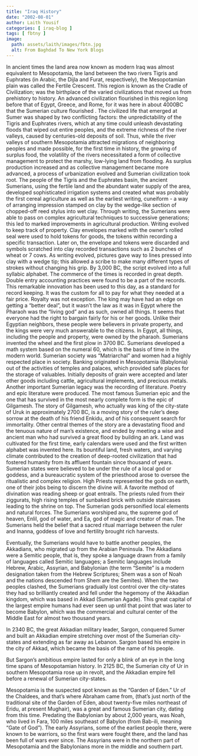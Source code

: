 ```yaml
---
title: "Iraq History"
date: "2002-08-01"
author: Laith Yousif
categories: [ iraq-blog ]
tags: [ fbtny ]
image:
  path: assets/laith/images/fbtn.jpg
  alt: From Baghdad To New York Blogs
---
```


In ancient times the land area now known as modern Iraq was almost equivalent to Mesopotamia, the land between the two rivers Tigris and Euphrates (in Arabic, the Dijla and Furat, respectively), the Mesopotamian plain was called the Fertile Crescent. This region is known as the Cradle of Civilization; was the birthplace of the varied civilizations that moved us from prehistory to history. An advanced civilization flourished in this region long before that of Egypt, Greece, and Rome, for it was here in about 4000BC that the Sumerian culture flourished . The civilized life that emerged at Sumer was shaped by two conflicting factors: the unpredictability of the Tigris and Euphrates rivers, which at any time could unleash devastating floods that wiped out entire peoples, and the extreme richness of the river valleys, caused by centuries-old deposits of soil. Thus, while the river valleys of southern Mesopotamia attracted migrations of neighboring peoples and made possible, for the first time in history, the growing of surplus food, the volatility of the rivers necessitated a form of collective management to protect the marshy, low-lying land from flooding. As surplus production increased and as collective management became more advanced, a process of urbanization evolved and Sumerian civilization took root. The people of the Tigris and the Euphrates basin, the ancient Sumerians, using the fertile land and the abundant water supply of the area, developed sophisticated irrigation systems and created what was probably the first cereal agriculture as well as the earliest writing, cuneiform - a way of arranging impression stamped on clay by the wedge-like section of chopped-off reed stylus into wet clay. Through writing, the Sumerians were able to pass on complex agricultural techniques to successive generations; this led to marked improvements in agricultural production. Writing evolved to keep track of property. Clay envelopes marked with the owner’s rolled seal were used to hold tokens for goods, the tokens within recording a specific transaction. Later on, the envelope and tokens were discarded and symbols scratched into clay recorded transactions such as 2 bunches of wheat or 7 cows. As writing evolved, pictures gave way to lines pressed into clay with a wedge tip; this allowed a scribe to make many different types of strokes without changing his grip. By 3,000 BC, the script evolved into a full syllabic alphabet. The commerce of the times is recorded in great depth. Double entry accounting practices were found to be a part of the records. This remarkable innovation has been used to this day, as a standard for record keeping. It was the custom for all to pay for what they needed at a fair price. Royalty was not exception. The king may have had an edge on getting a “better deal”, but it wasn’t the law as it was in Egypt where the Pharaoh was the “living god” and as such, owned all things. It seems that everyone had the right to bargain fairly for his or her goods. Unlike their Egyptian neighbors, these people were believers in private property, and the kings were very much answerable to the citizens. In Egypt, all things, including the people and property, were owned by the pharaoh. Sumerians invented the wheel and the first plow in 3700 BC. Sumerians developed a math system based on the numeral 60, which is the basis of time in the modern world. Sumerian society was “Matriarchal” and women had a highly respected place in society. Banking originated in Mesopotamia (Babylonia) out of the activities of temples and palaces, which provided safe places for the storage of valuables. Initially deposits of grain were accepted and later other goods including cattle, agricultural implements, and precious metals. Another important Sumerian legacy was the recording of literature. Poetry and epic literature were produced. The most famous Sumerian epic and the one that has survived in the most nearly complete form is the epic of Gilgamesh. The story of Gilgamesh, who actually was king of the city-state of Uruk in approximately 2700 BC, is a moving story of the ruler’s deep sorrow at the death of his friend Enkidu, and of his consequent search for immortality. Other central themes of the story are a devastating flood and the tenuous nature of man’s existence, and ended by meeting a wise and ancient man who had survived a great flood by building an ark. Land was cultivated for the first time, early calendars were used and the first written alphabet was invented here. Its bountiful land, fresh waters, and varying climate contributed to the creation of deep-rooted civilization that had fostered humanity from its affluent fountain since thousand of years. Sumerian states were believed to be under the rule of a local god or goddess, and a bureaucratic system of the priesthood arose to oversee the ritualistic and complex religion. High Priests represented the gods on earth, one of their jobs being to discern the divine will. A favorite method of divination was reading sheep or goat entrails. The priests ruled from their ziggurats, high rising temples of sunbaked brick with outside staircases leading to the shrine on top. The Sumerian gods personified local elements and natural forces. The Sumerians worshiped anu, the supreme god of heaven, Enlil, god of water, and Ea, god of magic and creator of man. The Sumerians held the belief that a sacred ritual marriage between the ruler and Inanna, goddess of love and fertility brought rich harvests.

Eventually, the Sumerians would have to battle another peoples, the Akkadians, who migrated up from the Arabian Peninsula. The Akkadians were a Semitic people, that is, they spoke a language drawn from a family of languages called Semitic languages; a Semitic languages include Hebrew, Arabic, Assyrian, and Babylonian (the term “Semite” is a modern designation taken from the Hebrew Scriptures; Shem was a son of Noah and the nations descended from Shem are the Semites). When the two peoples clashed, the Sumerians gradually lost control over the city-states they had so brilliantly created and fell under the hegemony of the Akkadian kingdom, which was based in Akkad (Sumerian Agade). This great capital of the largest empire humans had ever seen up until that point that was later to become Babylon, which was the commercial and cultural center of the Middle East for almost two thousand years.

In 2340 BC, the great Akkadian military leader, Sargon, conquered Sumer and built an Akkadian empire stretching over most of the Sumerian city-states and extending as far away as Lebanon. Sargon based his empire in the city of Akkad, which became the basis of the name of his people.

But Sargon’s ambitious empire lasted for only a blink of an eye in the long time spans of Mesopotamian history. In 2125 BC, the Sumerian city of Ur in southern Mesopotamia rose up in revolt, and the Akkadian empire fell before a renewal of Sumerian city-states.

Mesopotamia is the suspected spot known as the “Garden of Eden.” Ur of the Chaldees, and that’s where Abraham came from, (that’s just north of the traditional site of the Garden of Eden, about twenty-five miles northeast of Eridu, at present Mughair), was a great and famous Sumerian city, dating from this time. Predating the Babylonian by about 2,000 years, was Noah, who lived in Fara, 100 miles southeast of Babylon (from Bab-ili, meaning “Gate of God”). The early Assyrians, some of the earliest people there, were known to be warriors, so the first wars were fought there, and the land has been full of wars ever since. The Assyrians were in the northern part of Mesopotamia and the Babylonians more in the middle and southern part.

